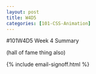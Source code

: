 ```yaml
---
layout: post
title: W4D5
categories: [101-CSS-Animation]
---
```


#101W4D5 Week 4 Summary

(hall of fame thing also)



{% include email-signoff.html %}

